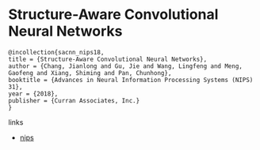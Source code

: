 # Structure-Aware Convolutional Neural Networks

```
@incollection{sacnn_nips18,
title = {Structure-Aware Convolutional Neural Networks},
author = {Chang, Jianlong and Gu, Jie and Wang, Lingfeng and Meng, Gaofeng and Xiang, Shiming and Pan, Chunhong},
booktitle = {Advances in Neural Information Processing Systems (NIPS) 31},
year = {2018},
publisher = {Curran Associates, Inc.}
}
```

links
- [nips](https://nips.cc/Conferences/2018/Schedule?showEvent=11029)

